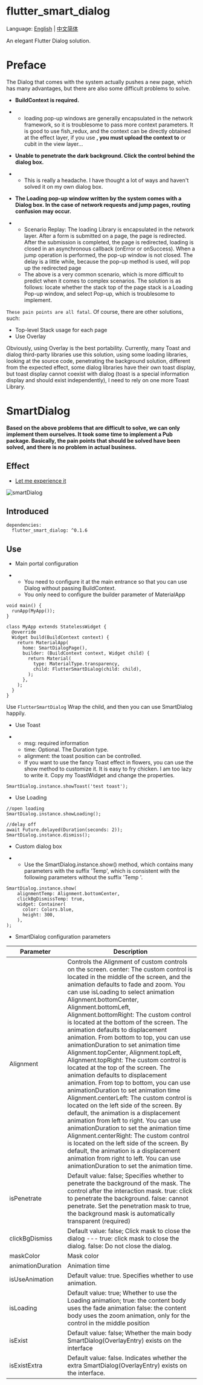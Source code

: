 # flutter_smart_dialog

Language: [English](https://github.com/fluttercandies/extended_image/blob/master/README.md) | [中文简体](https://github.com/fluttercandies/extended_image/blob/master/README-ZH.md)

An elegant Flutter Dialog solution.

# Preface

The Dialog that comes with the system actually pushes a new page, which has many advantages, but there are also some difficult problems to solve.

- **BuildContext is required.**

- - loading pop-up windows are generally encapsulated in the network framework, so it is troublesome to pass more context parameters. It is good to use fish_redux, and the context can be directly obtained at the effect layer, if you use **, you must upload the context to** or cubit in the view layer...

- **Unable to penetrate the dark background. Click the control behind the dialog box.**

- - This is really a headache. I have thought a lot of ways and haven't solved it on my own dialog box.

- **The Loading pop-up window written by the system comes with a Dialog box. In the case of network requests and jump pages, routing confusion may occur.**

- - Scenario Replay: The loading Library is encapsulated in the network layer. After a form is submitted on a page, the page is redirected. After the submission is completed, the page is redirected, loading is closed in an asynchronous callback (onError or onSuccess). When a jump operation is performed, the pop-up window is not closed. The delay is a little while, because the pop-up method is used, will pop up the redirected page
  - The above is a very common scenario, which is more difficult to predict when it comes to complex scenarios. The solution is as follows: locate whether the stack top of the page stack is a Loading Pop-up window, and select Pop-up, which is troublesome to implement.

`These pain points are all fatal`. Of course, there are other solutions, such:

- Top-level Stack usage for each page
- Use Overlay

Obviously, using Overlay is the best portability. Currently, many Toast and dialog third-party libraries use this solution, using some loading libraries, looking at the source code, penetrating the background solution, different from the expected effect, some dialog libraries have their own toast display, but toast display cannot coexist with dialog (toast is a special information display and should exist independently), I need to rely on one more Toast Library.

#  SmartDialog

**Based on the above problems that are difficult to solve, we can only implement them ourselves. It took some time to implement a Pub package. Basically, the pain points that should be solved have been solved, and there is no problem in actual business.**

##  Effect

- [Let me experience it](https://cnad666.github.io/flutter_use/web/index.html#/smartDialog)

![smartDialog](https://cdn.jsdelivr.net/gh/CNAD666/MyData/pic/flutter/blog/20201204145311.gif)

##  Introduced

```
dependencies:
  flutter_smart_dialog: ^0.1.6
```

##  Use

- Main portal configuration

- - You need to configure it at the main entrance so that you can use Dialog without passing BuildContext.
  - You only need to configure the builder parameter of MaterialApp

```
void main() {
  runApp(MyApp());
}

class MyApp extends StatelessWidget {
  @override
  Widget build(BuildContext context) {
    return MaterialApp(
      home: SmartDialogPage(),
      builder: (BuildContext context, Widget child) {
        return Material(
          type: MaterialType.transparency,
          child: FlutterSmartDialog(child: child),
        );
      },
    );
  }
}
```

Use `FlutterSmartDialog` Wrap the child, and then you can use SmartDialog happily.

- Use Toast

- - msg: required information
  - time: Optional. The Duration type.
  - alignment: the toast position can be controlled.
  - If you want to use the fancy Toast effect in flowers, you can use the show method to customize it. It is easy to fry chicken. I am too lazy to write it. Copy my ToastWidget and change the properties.

```
SmartDialog.instance.showToast('test toast');
```

- Use Loading

```
//open loading
SmartDialog.instance.showLoading();

//delay off
await Future.delayed(Duration(seconds: 2));
SmartDialog.instance.dismiss();
```

- Custom dialog box

- - Use the SmartDialog.instance.show() method, which contains many parameters with the suffix 'Temp', which is consistent with the following parameters without the suffix 'Temp '.

```
SmartDialog.instance.show(
    alignmentTemp: Alignment.bottomCenter,
    clickBgDismissTemp: true,
    widget: Container(
      color: Colors.blue,
      height: 300,
    ),
);
```

- SmartDialog configuration parameters

| Parameter         | Description                                                  |
| ----------------- | ------------------------------------------------------------ |
| Alignment         | Controls the Alignment of custom controls on the screen. center: The custom control is located in the middle of the screen, and the animation defaults to fade and zoom. You can use isLoading to select animation Alignment.bottomCenter, Alignment.bottomLeft, Alignment.bottomRight: The custom control is located at the bottom of the screen. The animation defaults to displacement animation. From bottom to top, you can use animationDuration to set animation time Alignment.topCenter, Alignment.topLeft, Alignment.topRight: The custom control is located at the top of the screen. The animation defaults to displacement animation. From top to bottom, you can use animationDuration to set animation time Alignment.centerLeft: The custom control is located on the left side of the screen. By default, the animation is a displacement animation from left to right. You can use animationDuration to set the animation time Alignment.centerRight: The custom control is located on the left side of the screen. By default, the animation is a displacement animation from right to left. You can use animationDuration to set the animation time. |
| isPenetrate       | Default value: false; Specifies whether to penetrate the background of the mask. The control after the interaction mask. true: click to penetrate the background. false: cannot penetrate. Set the penetration mask to true, the background mask is automatically transparent (required) |
| clickBgDismiss    | Default value: false; Click mask to close the dialog --- true: click mask to close the dialog. false: Do not close the dialog. |
| maskColor         | Mask color                                                   |
| animationDuration | Animation time                                               |
| isUseAnimation    | Default value: true. Specifies whether to use animation.     |
| isLoading         | Default value: true; Whether to use the Loading animation; true: the content body uses the fade animation false: the content body uses the zoom animation, only for the control in the middle position |
| isExist           | Default value: false; Whether the main body SmartDialog(OverlayEntry) exists on the interface |
| isExistExtra      | Default value: false. Indicates whether the extra SmartDialog(OverlayEntry) exists on the interface. |